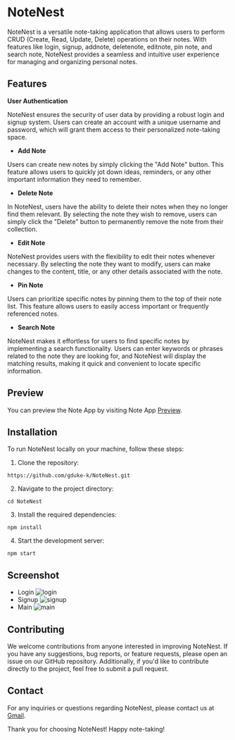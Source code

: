 # NoteNest

NoteNest is a versatile note-taking application that allows users to perform CRUD (Create, Read, Update, Delete) operations on their notes. With features like login, signup, addnote, deletenote, editnote, pin note, and search note, NoteNest provides a seamless and intuitive user experience for managing and organizing personal notes.

## Features

**User Authentication**

NoteNest ensures the security of user data by providing a robust login and signup system. Users can create an account with a unique username and password, which will grant them access to their personalized note-taking space.

- **Add Note**

Users can create new notes by simply clicking the "Add Note" button. This feature allows users to quickly jot down ideas, reminders, or any other important information they need to remember.

- **Delete Note**

In NoteNest, users have the ability to delete their notes when they no longer find them relevant. By selecting the note they wish to remove, users can simply click the "Delete" button to permanently remove the note from their collection.

- **Edit Note**

NoteNest provides users with the flexibility to edit their notes whenever necessary. By selecting the note they want to modify, users can make changes to the content, title, or any other details associated with the note.

- **Pin Note**

Users can prioritize specific notes by pinning them to the top of their note list. This feature allows users to easily access important or frequently referenced notes.

- **Search Note**

NoteNest makes it effortless for users to find specific notes by implementing a search functionality. Users can enter keywords or phrases related to the note they are looking for, and NoteNest will display the matching results, making it quick and convenient to locate specific information.

## Preview
You can preview the Note App by visiting Note App [Preview](https://notenest-5efo.onrender.com).

## Installation

To run NoteNest locally on your machine, follow these steps:

1. Clone the repository:

```
https://github.com/gduke-k/NoteNest.git
```

2. Navigate to the project directory:

```
cd NoteNest
```

3. Install the required dependencies:

```
npm install
```

4. Start the development server:

```
npm start
```
## Screenshot
- Login
![login](https://github.com/user-attachments/assets/5f569773-f145-4449-a498-5261214035fc)
- Signup
![signup](https://github.com/user-attachments/assets/44975a45-2c41-4930-b457-1805ae909942)
- Main
![main](https://github.com/user-attachments/assets/1c922487-91f1-4ce9-8b28-3b486b395c6e)



## Contributing

We welcome contributions from anyone interested in improving NoteNest. If you have any suggestions, bug reports, or feature requests, please open an issue on our GitHub repository. Additionally, if you'd like to contribute directly to the project, feel free to submit a pull request.

## Contact

For any inquiries or questions regarding NoteNest, please contact us at [Gmail](gauravkl922@gmail.com).

Thank you for choosing NoteNest! Happy note-taking!
